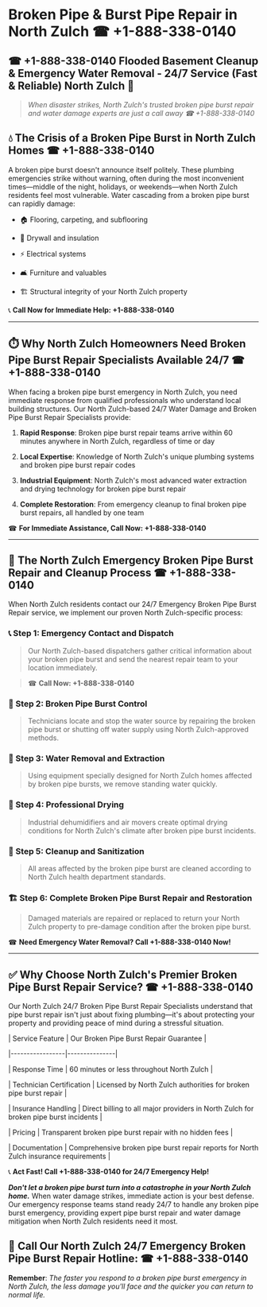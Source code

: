 # Broken Pipe & Burst Pipe Repair in North Zulch ☎ +1-888-338-0140  
## ☎ +1-888-338-0140 Flooded Basement Cleanup & Emergency Water Removal - 24/7 Service (Fast & Reliable) North Zulch 🚨  

> *When disaster strikes, North Zulch's trusted broken pipe burst repair and water damage experts are just a call away ☎ +1-888-338-0140*  

## 💧 The Crisis of a Broken Pipe Burst in North Zulch Homes ☎ +1-888-338-0140  

A broken pipe burst doesn't announce itself politely. These plumbing emergencies strike without warning, often during the most inconvenient times—middle of the night, holidays, or weekends—when North Zulch residents feel most vulnerable. Water cascading from a broken pipe burst can rapidly damage:  

* 🏠 Flooring, carpeting, and subflooring  
* 🧱 Drywall and insulation  
* ⚡ Electrical systems  
* 🛋️ Furniture and valuables  
* 🏗️ Structural integrity of your North Zulch property  

📞 **Call Now for Immediate Help: +1-888-338-0140**  

---  

## ⏱️ Why North Zulch Homeowners Need Broken Pipe Burst Repair Specialists Available 24/7 ☎ +1-888-338-0140  

When facing a broken pipe burst emergency in North Zulch, you need immediate response from qualified professionals who understand local building structures. Our North Zulch-based 24/7 Water Damage and Broken Pipe Burst Repair Specialists provide:  

1. **Rapid Response**: Broken pipe burst repair teams arrive within 60 minutes anywhere in North Zulch, regardless of time or day  
2. **Local Expertise**: Knowledge of North Zulch's unique plumbing systems and broken pipe burst repair codes  
3. **Industrial Equipment**: North Zulch's most advanced water extraction and drying technology for broken pipe burst repair  
4. **Complete Restoration**: From emergency cleanup to final broken pipe burst repairs, all handled by one team  

☎ **For Immediate Assistance, Call Now: +1-888-338-0140**  

---  

## 🔧 The North Zulch Emergency Broken Pipe Burst Repair and Cleanup Process ☎ +1-888-338-0140  

When North Zulch residents contact our 24/7 Emergency Broken Pipe Burst Repair service, we implement our proven North Zulch-specific process:  

### 📞 Step 1: Emergency Contact and Dispatch  
> Our North Zulch-based dispatchers gather critical information about your broken pipe burst and send the nearest repair team to your location immediately.  
> ☎ **Call Now: +1-888-338-0140**  

### 🚿 Step 2: Broken Pipe Burst Control  
> Technicians locate and stop the water source by repairing the broken pipe burst or shutting off water supply using North Zulch-approved methods.  

### 🌊 Step 3: Water Removal and Extraction  
> Using equipment specially designed for North Zulch homes affected by broken pipe bursts, we remove standing water quickly.  

### 💨 Step 4: Professional Drying  
> Industrial dehumidifiers and air movers create optimal drying conditions for North Zulch's climate after broken pipe burst incidents.  

### 🧼 Step 5: Cleanup and Sanitization  
> All areas affected by the broken pipe burst are cleaned according to North Zulch health department standards.  

### 🏗️ Step 6: Complete Broken Pipe Burst Repair and Restoration  
> Damaged materials are repaired or replaced to return your North Zulch property to pre-damage condition after the broken pipe burst.  

☎ **Need Emergency Water Removal? Call +1-888-338-0140 Now!**  

---  

## ✅ Why Choose North Zulch's Premier Broken Pipe Burst Repair Service? ☎ +1-888-338-0140  

Our North Zulch 24/7 Broken Pipe Burst Repair Specialists understand that pipe burst repair isn't just about fixing plumbing—it's about protecting your property and providing peace of mind during a stressful situation.  

| Service Feature | Our Broken Pipe Burst Repair Guarantee |  
|-----------------|---------------|  
| Response Time | 60 minutes or less throughout North Zulch |  
| Technician Certification | Licensed by North Zulch authorities for broken pipe burst repair |  
| Insurance Handling | Direct billing to all major providers in North Zulch for broken pipe burst incidents |  
| Pricing | Transparent broken pipe burst repair with no hidden fees |  
| Documentation | Comprehensive broken pipe burst repair reports for North Zulch insurance requirements |  

📞 **Act Fast! Call +1-888-338-0140 for 24/7 Emergency Help!**  

***Don't let a broken pipe burst turn into a catastrophe in your North Zulch home.*** When water damage strikes, immediate action is your best defense. Our emergency response teams stand ready 24/7 to handle any broken pipe burst emergency, providing expert pipe burst repair and water damage mitigation when North Zulch residents need it most.  

## 📱 Call Our North Zulch 24/7 Emergency Broken Pipe Burst Repair Hotline: ☎ +1-888-338-0140  

**Remember**: *The faster you respond to a broken pipe burst emergency in North Zulch, the less damage you'll face and the quicker you can return to normal life.*